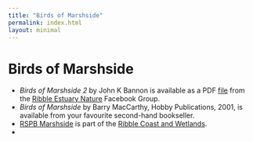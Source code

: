 ```yaml
---
title: "Birds of Marshside"
permalink: index.html
layout: minimal
---
```

# Birds of Marshside

* *Birds of Marshside 2* by John K Bannon is available as a PDF [file](https://www.facebook.com/groups/330737625441/files/) from the [Ribble Estuary Nature](https://www.facebook.com/groups/330737625441/) Facebook Group.
* *Birds of Marshside* by Barry MacCarthy, Hobby Publications, 2001, is available from your favourite second-hand bookseller.
* [RSPB Marshside](http://www.rspb.org.uk/reserves-and-events/find-a-reserve/reserves-a-z/reserves-by-name/m/marshside/about.aspx) is part of the [Ribble Coast and Wetlands](http://www.ribblecoastandwetlands.com/).
* <script type="text/javascript">document.write("<n uers=\"znvygb:{{ site.email }}\" ery=\"absbyybj\">{{ site.email }}</n>".replace(/[a-zA-Z]/g,function(c){return String.fromCharCode((c<="Z"?90:122)>=(c=c.charCodeAt(0)+13)?c:c-26);}));</script>